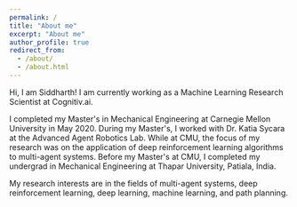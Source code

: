 ```yaml
---
permalink: /
title: "About me"
excerpt: "About me"
author_profile: true
redirect_from: 
  - /about/
  - /about.html
---
```


Hi, I am Siddharth! I am currently working as a Machine Learning Research Scientist at Cognitiv.ai.

I completed my Master's in Mechanical Engineering at Carnegie Mellon University in May 2020. During my Master's, I worked with Dr. Katia Sycara at the Advanced Agent Robotics Lab. While at CMU, the focus of my research was on the application of deep reinforcement learning algorithms to multi-agent systems. Before my Master's at CMU, I completed my undergrad in Mechanical Engineering at Thapar University, Patiala, India.

My research interests are in the fields of multi-agent systems, deep reinforcement learning, deep learning, machine learning, and path planning.